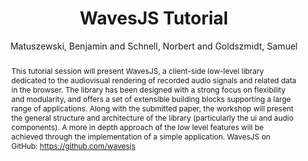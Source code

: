 --- 
title: "WavesJS Tutorial" 
abstract: "This tutorial session will present WavesJS, a client-side low-level library dedicated to the audiovisual rendering of recorded audio signals and related data in the browser. The library has been designed with a strong focus on flexibility and modularity, and offers a set of extensible building blocks supporting a large range of applications. Along with the submitted paper, the workshop will present the general structure and architecture of the library (particularly the ui and audio components). A more in depth approach of the low level features will be achieved through the implementation of a simple application. WavesJS on GitHub: https://github.com/wavesjs" 
address: "Atlanta, Georgia" 
author: "Matuszewski, Benjamin and Schnell, Norbert and Goldszmidt, Samuel"
webAuthor: "Christian Baumann, Johanna Friederike, Jan-Torsten Milde" 
booktitle: "Proceedings of the International Web Audio Conference" 
editor: "Freeman, Jason and Lerch, Alexander and Paradis, Matthew" 
month: "Proceedings of the International Web Audio Conference"
pages: "1-1" 
publisher: "Georgia Tech" 
series: "WAC '18"
track: "Tutorial"  
year: "2016" 
id: "2016_EA_tut2" 
tags: year2016
media: none 
pdflink: /_data/papers/pdf/2016/2016_tut2.pdf
ISSN: 2663-5844
---